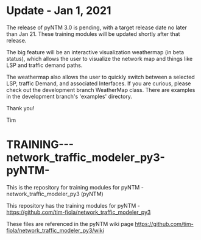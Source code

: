 # Update - Jan 1, 2021

The release of pyNTM 3.0 is pending, with a target release date no later than Jan 21.  These training modules will be updated shortly after that release.

The big feature will be an interactive visualization weathermap (in beta status), which allows the user to visualize the network map and things like LSP and traffic demand paths.  

The weathermap also allows the user to quickly switch between a selected LSP, traffic Demand, and associated Interfaces.  If you are curious, please check out the development branch WeatherMap class.  There are examples in the development branch's 'examples' directory.  

Thank you!

Tim

# TRAINING---network_traffic_modeler_py3-pyNTM-
This is the repository for training modules for pyNTM - network_traffic_modeler_py3 (pyNTM) 

This repository has the training modules for pyNTM - https://github.com/tim-fiola/network_traffic_modeler_py3

These files are referenced in the pyNTM wiki page https://github.com/tim-fiola/network_traffic_modeler_py3/wiki
